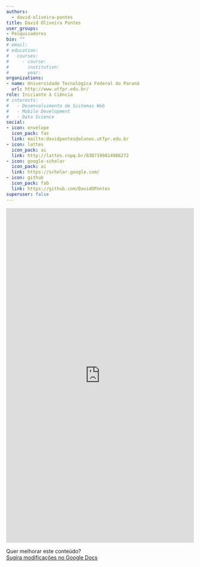 ```yaml
---
authors:
  - david-oliveira-pontes
title: David Oliveira Pontes
user_groups:
- Pesquisadores
bio: ""
# email: 
# education:
#   courses:
#     - course: 
#       institution: 
#       year: 
organizations:
- name: Universidade Tecnológica Federal do Paraná
  url: http://www.utfpr.edu.br/
role: Iniciante à Ciência
# interests:
#   - Desenvolvimento de Sistemas Web
#   - Mobile Development
#   - Data Science
social:
- icon: envelope
  icon_pack: fas
  link: mailto:davidpontes@alunos.utfpr.edu.br
- icon: lattes
  icon_pack: ai
  link: http://lattes.cnpq.br/8387199814986272
- icon: google-scholar
  icon_pack: ai
  link: https://scholar.google.com/
- icon: github
  icon_pack: fab
  link: https://github.com/DavidOPontes
superuser: false
---
```


<!-- HTML -->
<iframe frameborder="0" style="width: 100%; height: 900px" src="https://docs.google.com/document/d/e/2PACX-1vSQkKQVSkWCxKz6G-iFSjA8TqtqagXdbZoNpKEdo6vLjQq3GoELK9MxZzG1XH8vOXFxJ5bmbUyBQaiP/pub?embedded=true"></iframe>

<!-- HTML e Markdown -->
Quer melhorar este conteúdo?<br>
[<i class="fa fa-edit" aria-hidden="true"></i> Sugira modificações no Google Docs][edit]

[edit]: https://docs.google.com/document/d/1EhGgyrgeTVTteyHE5Bg49MgBvkTKOJWcGr2rPcOUF98/edit?usp=sharing
